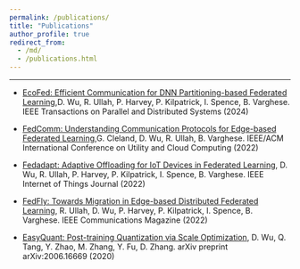 ```yaml
---
permalink: /publications/
title: "Publications"
author_profile: true
redirect_from:
  - /md/
  - /publications.html
---
```

---
- [EcoFed: Efficient Communication for DNN Partitioning-based Federated Learning](https://arxiv.org/pdf/2304.05495.pdf),D. Wu, R. Ullah, P. Harvey, P. Kilpatrick, I. Spence, B. Varghese. IEEE Transactions on Parallel and Distributed Systems (2024)

- [FedComm: Understanding Communication Protocols for Edge-based Federated Learning](https://arxiv.org/pdf/2208.08764.pdf),G. Cleland, D. Wu, R. Ullah, B. Varghese. IEEE/ACM International Conference on Utility and Cloud Computing (2022)

- [Fedadapt: Adaptive Offloading for IoT Devices in Federated Learning](https://arxiv.org/pdf/2107.04271.pdf), D. Wu, R. Ullah, P. Harvey, P. Kilpatrick, I. Spence, B. Varghese. IEEE Internet of Things Journal (2022)

- [FedFly: Towards Migration in Edge-based Distributed Federated Learning](https://arxiv.org/pdf/2111.01516.pdf), R. Ullah, D. Wu, P. Harvey, P. Kilpatrick, I. Spence, B. Varghese. IEEE Communications Magazine (2022)

- [EasyQuant: Post-training Quantization via Scale Optimization](https://arxiv.org/pdf/2006.16669.pdf), D. Wu, Q. Tang, Y. Zhao, M. Zhang, Y. Fu, D. Zhang. arXiv preprint arXiv:2006.16669 (2020)
